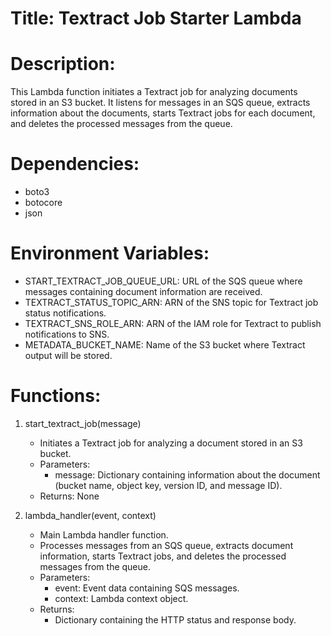 # Title: Textract Job Starter Lambda

# Description:
This Lambda function initiates a Textract job for analyzing documents stored in an S3 bucket. It listens for messages in an SQS queue, extracts information about the documents, starts Textract jobs for each document, and deletes the processed messages from the queue.

# Dependencies:
- boto3
- botocore
- json

# Environment Variables:
- START_TEXTRACT_JOB_QUEUE_URL: URL of the SQS queue where messages containing document information are received.
- TEXTRACT_STATUS_TOPIC_ARN: ARN of the SNS topic for Textract job status notifications.
- TEXTRACT_SNS_ROLE_ARN: ARN of the IAM role for Textract to publish notifications to SNS.
- METADATA_BUCKET_NAME: Name of the S3 bucket where Textract output will be stored.

# Functions:
1. start_textract_job(message)
   - Initiates a Textract job for analyzing a document stored in an S3 bucket.
   - Parameters:
     - message: Dictionary containing information about the document (bucket name, object key, version ID, and message ID).
   - Returns: None

2. lambda_handler(event, context)
   - Main Lambda handler function.
   - Processes messages from an SQS queue, extracts document information, starts Textract jobs, and deletes the processed messages from the queue.
   - Parameters:
     - event: Event data containing SQS messages.
     - context: Lambda context object.
   - Returns:
     - Dictionary containing the HTTP status and response body.
